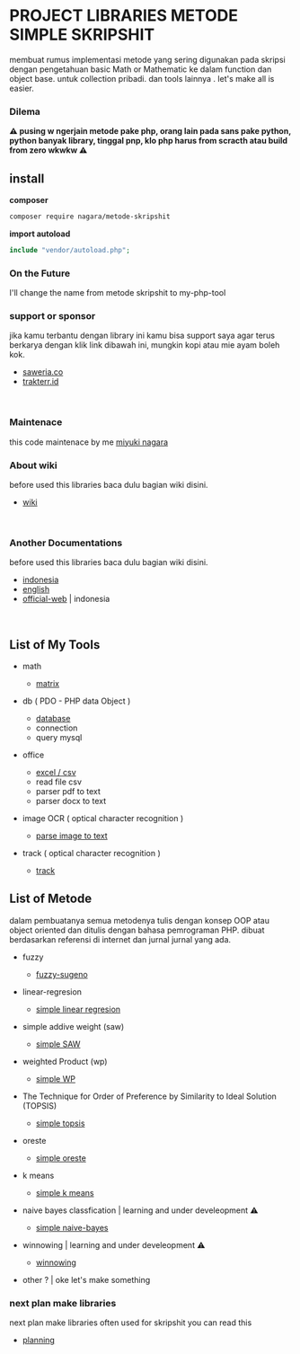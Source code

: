 # PROJECT LIBRARIES METODE SIMPLE SKRIPSHIT

membuat rumus implementasi metode yang sering digunakan pada skripsi dengan pengetahuan basic Math or Mathematic ke dalam function dan object base. untuk collection pribadi. dan tools lainnya . let's make all is easier.

### Dilema

**:warning: pusing w ngerjain metode pake php, orang lain pada sans pake python, python banyak library, tinggal pnp, klo php harus from scracth atau build from zero wkwkw :warning:**

## install

**composer**

```bash
composer require nagara/metode-skripshit
```

**import autoload**

```php
include "vendor/autoload.php";
```

### On the Future

I'll change the name from metode skripshit to my-php-tool

### support or sponsor

jika kamu terbantu dengan library ini kamu bisa support saya agar terus berkarya dengan klik link dibawah ini, mungkin kopi atau mie ayam boleh kok.

- [saweria.co](https://saweria.co/naagaraa)
- [trakterr.id](https://trakteer.id/naagaraa/tip)

<br>

### Maintenace

this code maintenace by me [miyuki nagara](https://github.com/naagaraa)

### About wiki

before used this libraries baca dulu bagian wiki disini.

- [wiki](https://github.com/naagaraa/metode-skriphit/tree/main/wiki.md)

<br>

### Another Documentations

before used this libraries baca dulu bagian wiki disini.

- [indonesia](https://github.com/naagaraa/metode-skriphit/tree/main/documents/manual-indonesia.md)
- [english](https://github.com/naagaraa/metode-skriphit/tree/main/documents/manual-english.md)
- [official-web](https://nagara.gitbook.io/myphp-tools/) | indonesia

<br>

## List of My Tools

- math

  - [matrix](https://github.com/naagaraa/metode-skriphit/blob/main/src/math/readme.md)

- db ( PDO - PHP data Object )

  - [database](https://github.com/naagaraa/metode-skriphit/blob/main/src/db/readme.md)
  - connection
  - query mysql

- office

  - [excel / csv](https://github.com/naagaraa/metode-skriphit/blob/main/src/office/readme.md)
  - read file csv
  - parser pdf to text
  - parser docx to text

- image OCR ( optical character recognition )

  - [parse image to text](https://github.com/naagaraa/metode-skriphit/tree/main/src/img/readme.md)

- track ( optical character recognition )
  - [track ](https://github.com/naagaraa/metode-skriphit/tree/main/src/timetrack.md)

## List of Metode

dalam pembuatanya semua metodenya tulis dengan konsep OOP atau object oriented dan ditulis dengan bahasa pemrograman PHP. dibuat berdasarkan referensi di internet dan jurnal jurnal yang ada.

- fuzzy

  - [fuzzy-sugeno](https://github.com/naagaraa/metode-skriphit/blob/main/src/metode/fuzzy/readme.md)

- linear-regresion

  - [simple linear regresion](https://github.com/naagaraa/metode-skriphit/blob/main/src/metodelinear-regresion/readme.md)

- simple addive weight (saw)

  - [simple SAW](https://github.com/naagaraa/metode-skriphit/blob/main/src/metode/saw/readme.md)

- weighted Product (wp)

  - [simple WP](https://github.com/naagaraa/metode-skriphit/blob/main/src/metode/wp/readme.md)

- The Technique for Order of Preference by Similarity to Ideal Solution (TOPSIS)
  - [simple topsis](https://github.com/naagaraa/metode-skriphit/blob/main/src/metode/topsis/readme.md)
- oreste

  - [simple oreste](https://github.com/naagaraa/metode-skriphit/blob/main/src/metode/oreste/readme.md)

- k means

  - [simple k means](https://github.com/naagaraa/metode-skriphit/blob/main/src/metode/k-means/readme.md)

- naive bayes classfication | learning and under develeopment :warning:

  - [simple naive-bayes](https://github.com/naagaraa/metode-skriphit/blob/main/src/metode/naive-bayes/readme.md)

- winnowing | learning and under develeopment :warning:

  - [winnowing](https://github.com/naagaraa/metode-skriphit/blob/main/src/metode/winnowing/readme.md)

- other ? | oke let's make something

### next plan make libraries

next plan make libraries often used for skripshit you can read this

- [planning](https://github.com/naagaraa/metode-skriphit/tree/main/src/metode/readme.md)

<br>
